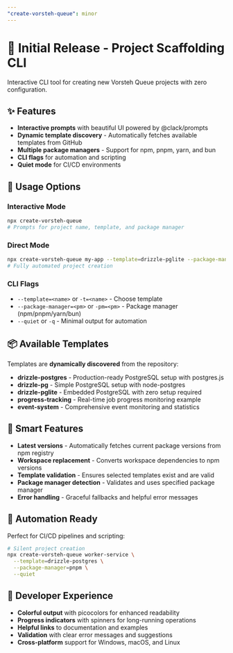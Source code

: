 ```yaml
---
"create-vorsteh-queue": minor
---
```


# 🚀 Initial Release - Project Scaffolding CLI

Interactive CLI tool for creating new Vorsteh Queue projects with zero configuration.

## ✨ Features

- **Interactive prompts** with beautiful UI powered by @clack/prompts
- **Dynamic template discovery** - Automatically fetches available templates from GitHub
- **Multiple package managers** - Support for npm, pnpm, yarn, and bun
- **CLI flags** for automation and scripting
- **Quiet mode** for CI/CD environments

## 🎯 Usage Options

### Interactive Mode
```bash
npx create-vorsteh-queue
# Prompts for project name, template, and package manager
```

### Direct Mode  
```bash
npx create-vorsteh-queue my-app --template=drizzle-pglite --package-manager=pnpm
# Fully automated project creation
```

### CLI Flags
- `--template=<name>` or `-t=<name>` - Choose template
- `--package-manager=<pm>` or `-pm=<pm>` - Package manager (npm/pnpm/yarn/bun)
- `--quiet` or `-q` - Minimal output for automation

## 📦 Available Templates

Templates are **dynamically discovered** from the repository:

- **drizzle-postgres** - Production-ready PostgreSQL setup with postgres.js
- **drizzle-pg** - Simple PostgreSQL setup with node-postgres  
- **drizzle-pglite** - Embedded PostgreSQL with zero setup required
- **progress-tracking** - Real-time job progress monitoring example
- **event-system** - Comprehensive event monitoring and statistics

## 🔧 Smart Features

- **Latest versions** - Automatically fetches current package versions from npm registry
- **Workspace replacement** - Converts workspace dependencies to npm versions
- **Template validation** - Ensures selected templates exist and are valid
- **Package manager detection** - Validates and uses specified package manager
- **Error handling** - Graceful fallbacks and helpful error messages

## 🤖 Automation Ready

Perfect for CI/CD pipelines and scripting:

```bash
# Silent project creation
npx create-vorsteh-queue worker-service \
  --template=drizzle-postgres \
  --package-manager=pnpm \
  --quiet
```

## 🎨 Developer Experience

- **Colorful output** with picocolors for enhanced readability
- **Progress indicators** with spinners for long-running operations
- **Helpful links** to documentation and examples
- **Validation** with clear error messages and suggestions
- **Cross-platform** support for Windows, macOS, and Linux